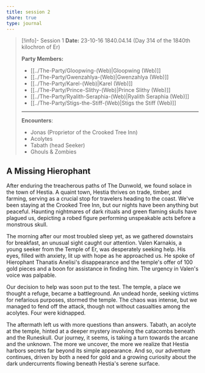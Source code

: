 ```yaml
---
title: session 2
share: true
type: journal
---
```



> [!info]- Session 1 **Date:** 23-10-16 1840.04.14 (Day 314 of the 1840th kilochron of Er) 
>
> **Party Members:**
> 
> - [[../The-Party/Gloopwing-(Web)|Gloopwing (Web)]]
> - [[../The-Party/Gwenzahlya-(Web)|Gwenzahlya (Web)]]
> - [[../The-Party/Karel-(Web)|Karel (Web)]]
> - [[../The-Party/Prince-Slithy-(Web)|Prince Slithy (Web)]]
> - [[../The-Party/Ryalith-Seraphia-(Web)|Ryalith Seraphia (Web)]]
> - [[../The-Party/Stigs-the-Stiff-(Web)|Stigs the Stiff (Web)]]
> 
> ---
> 
> **Encounters**:
> - Jonas (Proprietor of the Crooked Tree Inn)
> - Acolytes
> - Tabath (head Seeker)
> - Ghouls & Zombies

## A Missing Hierophant 

After enduring the treacherous paths of The Dunwold, we found solace in the town of Hestia. A quaint town, Hestia thrives on trade, timber, and farming, serving as a crucial stop for travelers heading to the coast. We've been staying at the Crooked Tree Inn, but our nights have been anything but peaceful. Haunting nightmares of dark rituals and green flaming skulls have plagued us, depicting a robed figure performing unspeakable acts before a monstrous skull.

The morning after our most troubled sleep yet, as we gathered downstairs for breakfast, an unusual sight caught our attention. Valen Karnakis, a young seeker from the Temple of Er, was desperately seeking help. His eyes, filled with anxiety, lit up with hope as he approached us. He spoke of Hierophant Thanatis Anelisi's disappearance and the temple's offer of 100 gold pieces and a boon for assistance in finding him. The urgency in Valen's voice was palpable.

Our decision to help was soon put to the test. The temple, a place we thought a refuge, became a battleground. An undead horde, seeking victims for nefarious purposes, stormed the temple. The chaos was intense, but we managed to fend off the attack, though not without casualties among the acolytes. Four were kidnapped. 

The aftermath left us with more questions than answers. Tabath, an acolyte at the temple, hinted at a deeper mystery involving the catacombs beneath and the Runeskull. Our journey, it seems, is taking a turn towards the arcane and the unknown. The more we uncover, the more we realize that Hestia harbors secrets far beyond its simple appearance. And so, our adventure continues, driven by both a need for gold and a growing curiosity about the dark undercurrents flowing beneath Hestia's serene surface.